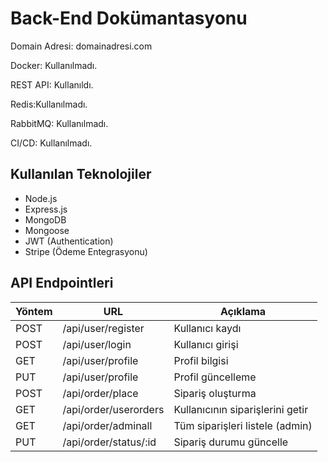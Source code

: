 # Back-End Dokümantasyonu

Domain Adresi: domainadresi.com

Docker: Kullanılmadı.

REST API: Kullanıldı.

Redis:Kullanılmadı.

RabbitMQ: Kullanılmadı.

CI/CD: Kullanılmadı.

## Kullanılan Teknolojiler
- Node.js
- Express.js
- MongoDB
- Mongoose
- JWT (Authentication)
- Stripe (Ödeme Entegrasyonu)

## API Endpointleri
| Yöntem | URL                  | Açıklama                          |
|--------|----------------------|----------------------------------|
| POST   | /api/user/register    | Kullanıcı kaydı                  |
| POST   | /api/user/login       | Kullanıcı girişi                 |
| GET    | /api/user/profile     | Profil bilgisi                   |
| PUT    | /api/user/profile     | Profil güncelleme                |
| POST   | /api/order/place      | Sipariş oluşturma                |
| GET    | /api/order/userorders | Kullanıcının siparişlerini getir|
| GET    | /api/order/adminall   | Tüm siparişleri listele (admin) |
| PUT    | /api/order/status/:id | Sipariş durumu güncelle          |
